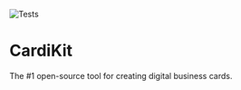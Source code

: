 ![Tests](https://github.com/Cardikit/Cardikit/actions/workflows/tests.yml/badge.svg)

# CardiKit

The #1 open-source tool for creating digital business cards.

